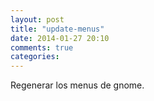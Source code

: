 ```yaml
---
layout: post
title: "update-menus"
date: 2014-01-27 20:10
comments: true
categories: 
---
```

Regenerar los menus de gnome.

